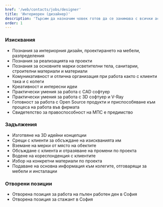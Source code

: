 ```yaml
---
href: '/web/contacts/jobs/designer'
title: 'Интериорен (дизайнер)'
description: 'Търсим да назначим човек готов да се занимава с всички аспекти на интериора и с всичко, свързано с интериорния дизайн. Човек за които е важно да намери най - доброто решение за клиента, да разбере какво иска той, да види възможностите и да направи нещата красиви и практични. За да добием представа за креативността и и въображението Ви, е задължително да ни изпратите портфолио с проекти, по които сте работили.'
order: 1
---
```

### Изисквания
* Познания за интериорния дизайн, проектирането на мебели, разпределения
* Познания за реализацията на проекти 
* Познания за основните марки осветителни тела, санитарии, строителни материали и материали 
* Комуникативност и отлична организация при работа както с клиенти така и с колеги 
* Креативност и интересни идеи
* Практически умения за работа с CAD софтуер
* Практически умения за работа с 3D софтуер и V-Ray
* Готовност за работа с Open Source продукти и приспособяване към процеса на работа във фирмата
* Свидетелство за правоспособност на МПС е предимство

### Задължения
* Изготвяне на 3D идейни концепции
* Срещи с клиенти за обсъждане на изискванията им 
* Вземане на мерки от място на обектите 
* Обсъждане с клиента и отразяване на промени по проекта 
* Водене на кореспонденция с клиентите 
* Избор на конкретни материали по проекта 
* Подаване на основна информация към колегите, отговарящи за мебели и инсталации 

### Отворени позиции
* Отворена позиция за работа на пълен работен ден в София
* Отворена позиция за стажант в София
